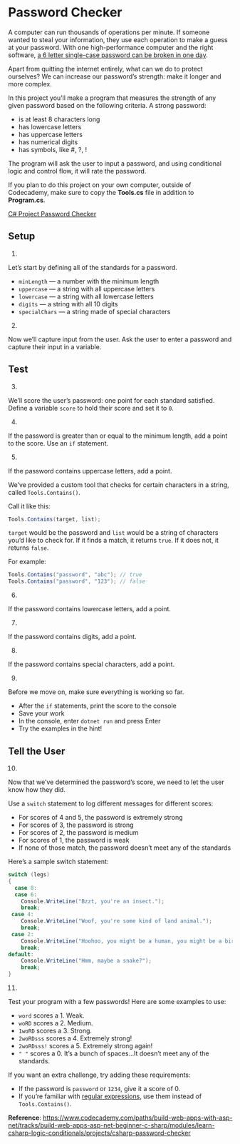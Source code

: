 # Password Checker

A computer can run thousands of operations per minute. If someone wanted
to steal your information, they use each operation to make a guess at
your password. With one high-performance computer and the right
software, <a
href="https://en.wikipedia.org/wiki/Password_strength#Password_guess_validation"
class="e14vpv2g1 gamut-xro1w8-ResetElement-Anchor-AnchorBase e1bhhzie0"
target="_blank" rel="noopener">a 6 letter single-case password can be
broken in one day</a>.

Apart from quitting the internet entirely, what can we do to protect
ourselves? We can increase our password’s strength: make it longer and
more complex.

In this project you’ll make a program that measures the strength of any
given password based on the following criteria. A strong password:

-   is at least 8 characters long
-   has lowercase letters
-   has uppercase letters
-   has numerical digits
-   has symbols, like #, ?, !

The program will ask the user to input a password, and using conditional
logic and control flow, it will rate the password.

If you plan to do this project on your own computer, outside of
Codecademy, make sure to copy the **Tools.cs** file in addition to
**Program.cs**.

[C# Project Password Checker](https://www.youtube.com/watch?v=U_rcOw1aNHo)

## Setup

1.

Let’s start by defining all of the standards for a password.

-   `minLength` — a number with the minimum length
-   `uppercase` — a string with all uppercase letters
-   `lowercase` — a string with all lowercase letters
-   `digits` — a string with all 10 digits
-   `specialChars` — a string made of special characters




2.

Now we’ll capture input from the user. Ask the user to enter a password
and capture their input in a variable.




## Test

3.

We’ll score the user’s password: one point for each standard satisfied.
Define a variable `score` to hold their score and set it to `0`.




4.

If the password is greater than or equal to the minimum length, add a
point to the score. Use an `if` statement.




5.

If the password contains uppercase letters, add a point.

We’ve provided a custom tool that checks for certain characters in a
string, called `Tools.Contains()`.

Call it like this:

``` cs
Tools.Contains(target, list);
```

`target` would be the password and `list` would be a string of
characters you’d like to check for. If it finds a match, it returns
`true`. If it does not, it returns `false`.

For example:

``` cs
Tools.Contains("password", "abc"); // true
Tools.Contains("password", "123"); // false
```




6.

If the password contains lowercase letters, add a point.




7.

If the password contains digits, add a point.




8.

If the password contains special characters, add a point.




9.

Before we move on, make sure everything is working so far.

-   After the `if` statements, print the score to the console
-   Save your work
-   In the console, enter `dotnet run` and press
    <span class="kbd">Enter</span>
-   Try the examples in the hint!




## Tell the User

10.

Now that we’ve determined the password’s score, we need to let the user
know how they did.

Use a `switch` statement to log different messages for different scores:

-   For scores of 4 and 5, the password is extremely strong
-   For scores of 3, the password is strong
-   For scores of 2, the password is medium
-   For scores of 1, the password is weak
-   If none of those match, the password doesn’t meet any of the
    standards




Here’s a sample switch statement:

``` cs
switch (legs)
{
  case 8:
  case 6:
    Console.WriteLine("Bzzt, you're an insect.");
    break;
 case 4:
    Console.WriteLine("Woof, you're some kind of land animal.");
    break;
 case 2:
    Console.WriteLine("Hoohoo, you might be a human, you might be a bird.");
    break;
default:
    Console.WriteLine("Hmm, maybe a snake?");
    break;
}
```

11.

Test your program with a few passwords! Here are some examples to use:

-   `word` scores a 1. Weak.
-   `woRD` scores a 2. Medium.
-   `1woRD` scores a 3. Strong.
-   `2woRDsss` scores a 4. Extremely strong!
-   `2woRDsss!` scores a 5. Extremely strong again!
-   `" "` scores a 0. It’s a bunch of spaces…It doesn’t meet any of the
    standards.

If you want an extra challenge, try adding these requirements:

-   If the password is `password` or `1234`, give it a score of 0.
-   If you’re familiar with <a
    href="https://docs.microsoft.com/en-us/dotnet/api/system.text.regularexpressions.regex?view=netframework-4.8#examples"
    class="e14vpv2g1 gamut-xro1w8-ResetElement-Anchor-AnchorBase e1bhhzie0"
    target="_blank" rel="noopener">regular expressions</a>, use them
    instead of `Tools.Contains()`.

**Reference**: https://www.codecademy.com/paths/build-web-apps-with-asp-net/tracks/build-web-apps-asp-net-beginner-c-sharp/modules/learn-csharp-logic-conditionals/projects/csharp-password-checker
